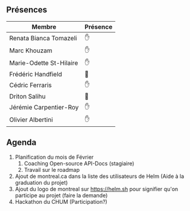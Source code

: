 ## Présences
<!---
Présent: &#x270B;
Absent: &#x1F464;
-->
Membre|Présence
-------|--------
Renata Bianca Tomazeli | &#x270B;
Marc Khouzam | &#x270B;
Marie-Odette St-Hilaire | &#x270B;
Frédéric Handfield | &#x1F464;
Cédric Ferraris | &#x270B;
Driton Salihu | &#x1F464;
Jérémie Carpentier-Roy | &#x270B;
Olivier Albertini | &#x270B;


## Agenda
1. Planification du mois de Février
    1. Coaching Open-source API-Docs (stagiaire)
    1. Travail sur le roadmap
1. Ajout de montreal.ca dans la liste des utilisateurs de Helm (Aide à la graduation du projet)
1. Ajout du logo de montreal sur https://helm.sh pour signifier qu'on participe au projet (faire la demande)
1. Hackathon du CHUM (Participation?)



